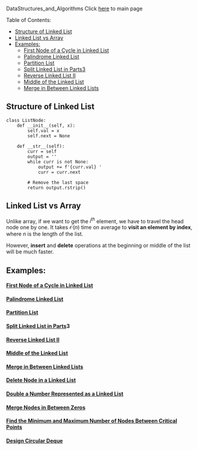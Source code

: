 DataStructures_and_Algorithms
Click [here](../README.md) to main page

Table of Contents:
- [Structure of Linked  List](#structure-of-linked--list)
- [Linked List vs Array](#linked-list-vs-array)
- [Examples:](#examples)
    - [First Node of a Cycle in Linked List](#first-node-of-a-cycle-in-linked-list)
    - [Palindrome Linked List](#palindrome-linked-list)
    - [Partition List](#partition-list)
    - [Split Linked List in Parts3](#split-linked-list-in-parts3)
    - [Reverse Linked List II](#reverse-linked-list-ii)
    - [Middle of the Linked List](#middle-of-the-linked-list)
    - [Merge in Between Linked Lists](#merge-in-between-linked-lists)

## Structure of Linked  List
```
class ListNode:
    def __init__(self, x):
        self.val = x
        self.next = None

    def __str__(self):
        curr = self
        output = ''
        while curr is not None:
            output += f'{curr.val} '
            curr = curr.next
        
        # Remove the last space
        return output.rstrip()
```

## Linked List vs Array
Unlike array, if we want to get the $i^{th}$ element, we have to travel the head node one by one. It takes $\mathcal{O}(n)$ time on average to **visit an element by index**, where $n$ is the length of the list.

However, **insert** and **delete** operations at the beginning or middle of the list will be much faster.

## Examples:
#### [First Node of a Cycle in Linked List](linked_list_first_node_cycle/description.md)
#### [Palindrome Linked List](palindrome_linked_list/description.md)
#### [Partition List](./partition_list/description.md)
#### [Split Linked List in Parts](./split_linked_list_in_parts/description.md)3
#### [Reverse Linked List II](./reverse_linked_list_II/description.md)
#### [Middle of the Linked List](./middle_of_the_linked_list/description.md)
#### [Merge in Between Linked Lists](./merge_in_between_linked_list/description.md)
#### [Delete Node in a Linked List](./delete_node_in_a_linked_list/description.md)
#### [Double a Number Represented as a Linked List](./double_a_number_represented_as_a_linked_list/description.md)
#### [Merge Nodes in Between Zeros](./merge_nodes_in_between_zeros/description.md)
#### [Find the Minimum and Maximum Number of Nodes Between Critical Points](./find_the_minimum_and_maximum_number_of_nodes_between_critical_points/description.md)
#### [Design Circular Deque](./design_circular_deque/description.md)
